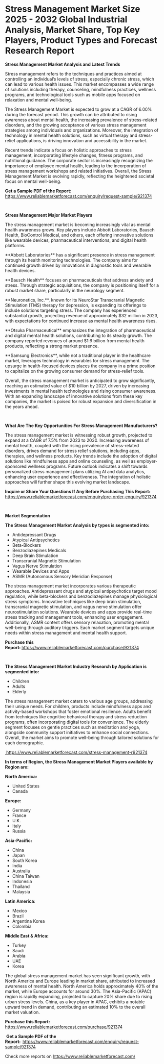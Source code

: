 <p><h1>Stress Management Market Size 2025 - 2032 Global Industrial Analysis, Market Share, Top Key Players, Product Types and Forecast Research Report</h1></p><p><strong>Stress Management Market Analysis and Latest Trends</strong></p>
<p><p>Stress management refers to the techniques and practices aimed at controlling an individual’s levels of stress, especially chronic stress, which can lead to various health issues. This market encompasses a wide range of solutions including therapy, counseling, mindfulness practices, wellness programs, and technological tools such as mobile apps focused on relaxation and mental well-being.</p><p>The Stress Management Market is expected to grow at a CAGR of 6.00% during the forecast period. This growth can be attributed to rising awareness about mental health, the increasing prevalence of stress-related disorders, and the growing acceptance of various stress management strategies among individuals and organizations. Moreover, the integration of technology in mental health solutions, such as virtual therapy and stress-relief applications, is driving innovation and accessibility in the market.</p><p>Recent trends indicate a focus on holistic approaches to stress management, incorporating lifestyle changes, fitness programs, and nutritional guidance. The corporate sector is increasingly recognizing the importance of employee mental health, leading to the incorporation of stress management workshops and related initiatives. Overall, the Stress Management Market is evolving rapidly, reflecting the heightened societal focus on mental well-being.</p></p>
<p><strong>Get a Sample PDF of the Report:&nbsp;</strong> <a href="https://www.reliablemarketforecast.com/enquiry/request-sample/921374?utm_campaign=2455&utm_medium=2&utm_source=Github&utm_content=ia&utm_term=03032025&utm_id=stress-management">https://www.reliablemarketforecast.com/enquiry/request-sample/921374</a></p>
<p>&nbsp;</p>
<p><strong>Stress Management Major Market Players</strong></p>
<p><p>The stress management market is becoming increasingly vital as mental health awareness grows. Key players include Abbott Laboratories, Bausch Health, BioControl Medical, and others, each offering innovative solutions like wearable devices, pharmaceutical interventions, and digital health platforms.</p><p>**Abbott Laboratories** has a significant presence in stress management through its health monitoring technologies. The company aims for continued growth driven by innovations in diagnostic tools and wearable health devices.</p><p>**Bausch Health** focuses on pharmaceuticals that address anxiety and stress. Through strategic acquisitions, the company is positioning itself for a robust market share, particularly in the neurology segment.</p><p>**Neuronetics, Inc.**, known for its NeuroStar Transcranial Magnetic Stimulation (TMS) therapy for depression, is expanding its offerings to include solutions targeting stress. The company has experienced substantial growth, projecting revenue of approximately $32 million in 2023, with expectations for continued increase as mental health awareness rises.</p><p>**Otsuka Pharmaceutical** emphasizes the integration of pharmaceutical and digital mental health solutions, contributing to its steady growth. The company reported revenues of around $1.6 billion from mental health products, reflecting a strong market presence.</p><p>**Samsung Electronics**, while not a traditional player in the healthcare market, leverages technology in wearables for stress management. The upsurge in health-focused devices places the company in a prime position to capitalize on the growing consumer demand for stress-relief tools.</p><p>Overall, the stress management market is anticipated to grow significantly, reaching an estimated value of $10 billion by 2027, driven by increasing investments in mental health technologies and rising consumer awareness. With an expanding landscape of innovative solutions from these key companies, the market is poised for robust expansion and diversification in the years ahead.</p></p>
<p>&nbsp;</p>
<p><strong>What Are The Key Opportunities For Stress Management Manufacturers?</strong></p>
<p><p>The stress management market is witnessing robust growth, projected to expand at a CAGR of 7.5% from 2023 to 2030. Increasing awareness of mental health, coupled with the rising prevalence of stress-related disorders, drives demand for stress relief solutions, including apps, therapies, and wellness products. Key trends include the adoption of digital solutions like mindfulness apps and online counseling, as well as employer-sponsored wellness programs. Future outlook indicates a shift towards personalized stress management plans utilizing AI and data analytics, enhancing user experience and effectiveness. The integration of holistic approaches will further shape this evolving market landscape.</p></p>
<p><strong>Inquire or Share Your Questions If Any Before Purchasing This Report:</strong> <a href="https://www.reliablemarketforecast.com/enquiry/pre-order-enquiry/921374?utm_campaign=2455&utm_medium=2&utm_source=Github&utm_content=ia&utm_term=03032025&utm_id=stress-management">https://www.reliablemarketforecast.com/enquiry/pre-order-enquiry/921374</a></p>
<p>&nbsp;</p>
<p><strong>Market Segmentation</strong></p>
<p><strong>The Stress Management Market Analysis by types is segmented into:</strong></p>
<p><ul><li>Antidepressant Drugs</li><li>Atypical Antipsychotics</li><li>Beta-Blockers</li><li>Benzodiazepines Medicals</li><li>Deep Brain Stimulation</li><li>Transcranial Magnetic Stimulation</li><li>Vagus Nerve Stimulation</li><li>Wearable Devices and Apps</li><li>ASMR (Autonomous Sensory Meridian Response)</li></ul></p>
<p><p>The stress management market incorporates various therapeutic approaches. Antidepressant drugs and atypical antipsychotics target mood regulation, while beta-blockers and benzodiazepines manage physiological stress symptoms. Innovative techniques like deep brain stimulation, transcranial magnetic stimulation, and vagus nerve stimulation offer neurostimulation solutions. Wearable devices and apps provide real-time stress tracking and management tools, enhancing user engagement. Additionally, ASMR content offers sensory relaxation, promoting mental well-being through auditory triggers. Each market segment targets unique needs within stress management and mental health support.</p></p>
<p><strong>Purchase this Report:&nbsp;</strong><a href="https://www.reliablemarketforecast.com/purchase/921374?utm_campaign=2455&utm_medium=2&utm_source=Github&utm_content=ia&utm_term=03032025&utm_id=stress-management">https://www.reliablemarketforecast.com/purchase/921374</a></p>
<p>&nbsp;</p>
<p><strong>The Stress Management Market Industry Research by Application is segmented into:</strong></p>
<p><ul><li>Children</li><li>Adults</li><li>Elderly</li></ul></p>
<p><p>The stress management market caters to various age groups, addressing their unique needs. For children, products include mindfulness apps and activity-based workshops that foster emotional resilience. Adults benefit from techniques like cognitive behavioral therapy and stress reduction programs, often incorporating digital tools for convenience. The elderly segment focuses on gentle practices such as meditation and yoga, alongside community support initiatives to enhance social connections. Overall, the market aims to promote well-being through tailored solutions for each demographic.</p></p>
<p><a href="https://www.reliablemarketforecast.com/stress-management-r921374?utm_campaign=2455&utm_medium=2&utm_source=Github&utm_content=ia&utm_term=03032025&utm_id=stress-management">&nbsp;https://www.reliablemarketforecast.com/stress-management-r921374</a></p>
<p><strong>In terms of Region, the Stress Management Market Players available by Region are:</strong></p>
<p>
    <p> <strong> North America: </strong>
        <ul>
            <li>United States</li>
            <li>Canada</li>
        </ul>
        </p> 
    <p> <strong> Europe: </strong>
        <ul>
            <li>Germany</li>
            <li>France</li>
            <li>U.K.</li>
            <li>Italy</li>
            <li>Russia</li>
        </ul>
        </p> 
    <p> <strong> Asia-Pacific: </strong>
        <ul>
            <li>China</li>
            <li>Japan</li>
            <li>South Korea</li>
            <li>India</li>
            <li>Australia</li>
            <li>China Taiwan</li>
            <li>Indonesia</li>
            <li>Thailand</li>
            <li>Malaysia</li>
        </ul>
        </p> 
    <p> <strong> Latin America: </strong>
        <ul>
            <li>Mexico</li>
            <li>Brazil</li>
            <li>Argentina Korea</li>
            <li>Colombia</li>
        </ul>
        </p> 
    <p> <strong> Middle East & Africa: </strong>
        <ul>
            <li>Turkey</li>
            <li>Saudi</li>
            <li>Arabia</li>
            <li>UAE</li>
            <li>Korea</li>
        </ul>
    </p>
    </p>
<p><p>The global stress management market has seen significant growth, with North America and Europe leading in market share, attributed to increased awareness of mental health. North America holds approximately 40% of the market, while Europe accounts for around 30%. The Asia-Pacific (APAC) region is rapidly expanding, projected to capture 20% share due to rising urban stress levels. China, as a key player in APAC, exhibits a notable upward trend in demand, contributing an estimated 10% to the overall market valuation.</p></p>
<p><strong>Purchase this Report: </strong><a href="https://www.reliablemarketforecast.com/purchase/921374?utm_campaign=2455&utm_medium=2&utm_source=Github&utm_content=ia&utm_term=03032025&utm_id=stress-management">https://www.reliablemarketforecast.com/purchase/921374</a></p>
<p>&nbsp;<strong>Get a Sample PDF of the Report:&nbsp;&nbsp;</strong><a href="https://www.reliablemarketforecast.com/enquiry/request-sample/921374?utm_campaign=2455&utm_medium=2&utm_source=Github&utm_content=ia&utm_term=03032025&utm_id=stress-management">https://www.reliablemarketforecast.com/enquiry/request-sample/921374</a></p>
<p><strong></strong></p>
<p>Check more reports on <a href="https://www.reliablemarketforecast.com/?utm_campaign=2455&utm_medium=2&utm_source=Github&utm_content=ia&utm_term=03032025&utm_id=stress-management">https://www.reliablemarketforecast.com/</a></p>